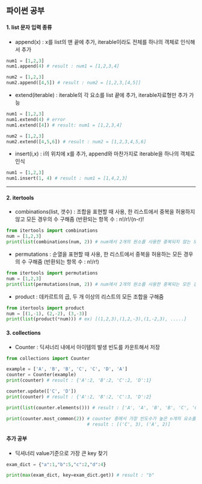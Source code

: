 ## 파이썬 공부
#### 1. list 문자 입력 종류
  - append(x) : x를 list의 맨 끝에 추가, iterable이라도 전체를 하나의 객체로 인식해서 추가
  ``` python
  num1 = [1,2,3]
  num1.append(4) # result : num1 = [1,2,3,4]
  
  num2 = [1,2,3]
  num2.append([4,5]) # result : num2 = [1,2,3,[4,5]]
  ```
  - extend(iterable) : iterable의 각 요소를 list 끝에 추가, iterable자료형만 추가 가능
  ``` python
  num1 = [1,2,3]
  num1.extend(4) # error
  num1.extend([4]) # result: num1 = [1,2,3,4]
  
  num2 = [1,2,3]
  num2.extend([4,5,6]) # result : num2 = [1,2,3,4,5,6]
  ```
  - insert(i,x) : i의 위치에 x를 추가, append와 마찬가지로 iterable을 하나의 객체로 인식
  ``` python
  num1 = [1,2,3]
  num1.insert(1, 4) # result : num1 = [1,4,2,3]
  ```
---

#### 2. itertools
  - combinations(list, 갯수) : 조합을 표현할 때 사용, 한 리스트에서 중복을 허용하지 않고 모든 경우의 수 구해줌 (반환되는 항목 수 : n!/r!/(n-r)!
  ``` python
  from itertools import combinations
  num = [1,2,3]
  print(list(combinations(num, 2)) # num에서 2개의 원소를 사용한 중복되지 않는 모든 경우의 수 출력
  ```
  - permutations : 순열을 표현할 때 사용, 한 리스트에서 중복을 허용하는 모든 경우의 수 구해줌 (반환되는 항목 수 : n!/r!)
  ``` python
  from itertools import permutations
  num = [1,2,3]
  print(list(permutations(num, 2)) # num에서 2개의 원소를 사용한 중복되는 모든 경우의 수 출력
  ```
  - product : 데카르트의 곱, 두 개 이상의 리스트의 모든 조합을 구해줌
  ``` python
  from itertools import product
  num = [(1,-1), (2,-2), (3,-3)]
  print(list(product(*num))) # ex) [(1,2,3),(1,2,-3),(1,-2,3), .....]
  ```
  
#### 3. collections
  - Counter : 딕셔너리 내에서 아이템의 발생 빈도를 카운트해서 저장
  ``` python
  from collections import Counter
  
  example = ['A', 'B', 'B', 'C', 'C', 'D', 'A']
  counter = Counter(example)
  print(counter) # result : {'A':2, 'B':2, 'C':2, 'D':1}
  
  counter.update(['C', 'D'])
  print(counter) # result : {'A':2, 'B':2, 'C':3, 'D':2}
  
  print(list(counter.elements())) # result : ['A', 'A', 'B', 'B', 'C', 'C', 'C', 'D', 'D'] * 이때 순서는 랜덤
  
  print(counter.most_common(2)) # counter 중에서 가장 빈도수가 높은 n개의 요소를 튜플로 반환
                                # result : [('C', 3), ('A', 2)]
  ```

#### 추가 공부
  - 딕셔너리 value기준으로 가장 큰 key 찾기
  ``` python
  exam_dict = {"a":1,"b":5,"c":2,"d":4}
  
  print(max(exam_dict, key=exam_dict.get)) # result : "b"
  ```
